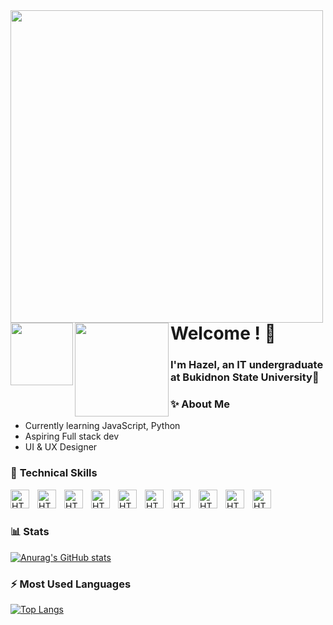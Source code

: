 <img src="https://media1.tenor.com/m/BRlne3ra8qYAAAAC/cats-camping-camping.gif" alt="" align="left" width="500px" >
<img src="https://media.tenor.com/wCf-QCRfwmkAAAAj/%D0%BA%D0%BE%D1%82%D0%B8%D0%BA-playing-guitar.gif" alt="" align="left" width="100px">
<img src="https://media.tenor.com/u_KVF7ScDFcAAAAi/gatotrompeta.gif" alt="" align="left" width="150px" >
<br><br><br><br><br><br><br>
<h1>Welcome ! 👋</h1>
<h3>I'm Hazel, an IT undergraduate at Bukidnon State University💫</h3>

### ✨ **About Me**   
- Currently learning JavaScript, Python
- Aspiring Full stack dev 
- UI & UX Designer

### 🧰 **Technical Skills**  

<img src="https://cdn.jsdelivr.net/gh/devicons/devicon@latest/icons/figma/figma-original.svg" alt="HTML" align="left" width="30px" style="padding-right: 10px;">
<img src="https://cdn.jsdelivr.net/gh/devicons/devicon@latest/icons/html5/html5-original.svg" alt="HTML" align="left" width="30px" style="padding-right: 10px;">
<img src="https://cdn.jsdelivr.net/gh/devicons/devicon@latest/icons/css3/css3-original.svg" alt="HTML" align="left" width="30px" style="padding-right: 10px;">
<img src="https://cdn.jsdelivr.net/gh/devicons/devicon@latest/icons/bootstrap/bootstrap-original.svg" alt="HTML" align="left" width="30px" style="padding-right: 10px;">
<img src="https://cdn.jsdelivr.net/gh/devicons/devicon@latest/icons/tailwindcss/tailwindcss-original.svg" alt="HTML" align="left" width="30px" style="padding-right: 10px;">
<img src="https://cdn.jsdelivr.net/gh/devicons/devicon@latest/icons/javascript/javascript-original.svg" alt="HTML" align="left" width="30px" style="padding-right: 10px;">
<img src="https://cdn.jsdelivr.net/gh/devicons/devicon@latest/icons/csharp/csharp-original.svg" alt="HTML" align="left" width="30px" style="padding-right: 10px;">
<img src="https://cdn.jsdelivr.net/gh/devicons/devicon@latest/icons/java/java-original.svg" alt="HTML" align="left" width="30px" style="padding-right: 10px;">
<img src="https://cdn.jsdelivr.net/gh/devicons/devicon@latest/icons/python/python-original.svg" alt="HTML" align="left" width="30px" style="padding-right: 10px;">
<img src="https://cdn.jsdelivr.net/gh/devicons/devicon@latest/icons/microsoftsqlserver/microsoftsqlserver-original.svg" alt="HTML" align="left" width="30px" style="padding-right: 10px;">
<br/><br/>


### 📊 **Stats**  
[![Anurag's GitHub stats](https://github-readme-stats.vercel.app/api?username=zeruann)](https://github.com/zeruann/github-readme-stats)  

### ⚡ **Most Used Languages**  
[![Top Langs](https://github-readme-stats.vercel.app/api/top-langs/?username=zeruann&layout=pie)](https://github.com/zeruann/github-readme-stats)

